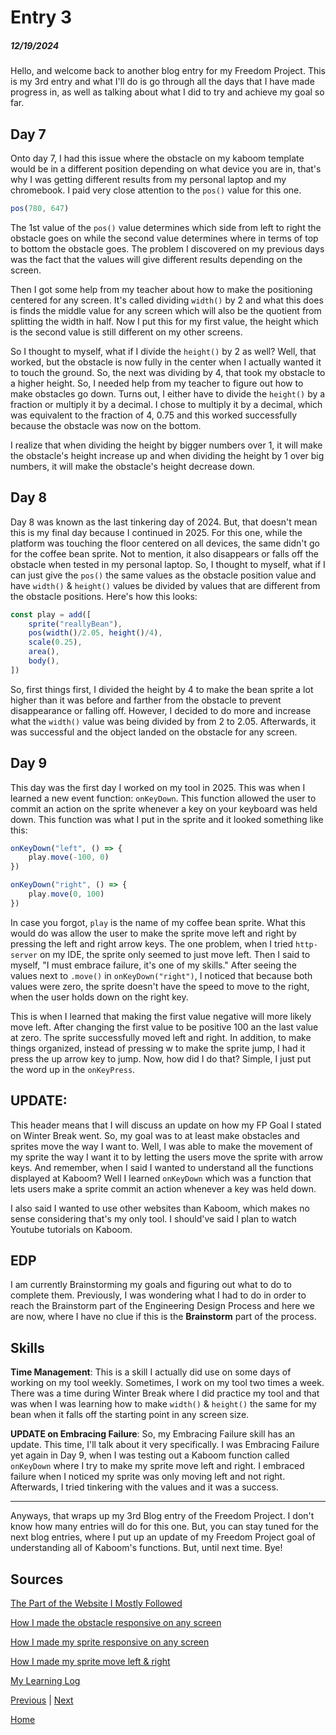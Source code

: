 # Entry 3
##### 12/19/2024

Hello, and welcome back to another blog entry for my Freedom Project. This is my 3rd entry and what I'll do is go through all the days that I have made progress in, as well as talking about what I did to try and achieve my goal so far.

## Day 7
Onto day 7, I had this issue where the obstacle on my kaboom template would be in a different position depending on what device you are in, that's why I was getting different results from my personal laptop and my chromebook. I paid very close attention to the `pos()` value for this one.
```js
pos(780, 647)
```
The 1st value of the `pos()` value determines which side from left to right the obstacle goes on while the second value determines where in terms of top to bottom the obstacle goes. The problem I discovered on my previous days was the fact that the values will give different results depending on the screen.

Then I got some help from my teacher about how to make the positioning centered for any screen. It's called dividing `width()` by 2 and what this does is finds the middle value for any screen which will also be the quotient from splitting the width in half. Now I put this for my first value, the height which is the second value is still different on my other screens.

So I thought to myself, what if I divide the `height()` by 2 as well? Well, that worked, but the obstacle is now fully in the center when I actually wanted it to touch the ground. So, the next was dividing by 4, that took my obstacle to a higher height. So, I needed help from my teacher to figure out how to make obstacles go down. Turns out, I either have to divide the `height()` by a fraction or multiply it by a decimal. I chose to multiply it by a decimal, which was equivalent to the fraction of 4, 0.75 and this worked successfully because the obstacle was now on the bottom.

I realize that when dividing the height by bigger numbers over 1, it will make the obstacle's height increase up and when dividing the height by 1 over big numbers, it will make the obstacle's height decrease down.

## Day 8
Day 8 was known as the last tinkering day of 2024. But, that doesn't mean this is my final day because I continued in 2025. For this one, while the platform was touching the floor centered on all devices, the same didn't go for the coffee bean sprite. Not to mention, it also disappears or falls off the obstacle when tested in my personal laptop. So, I thought to myself, what if I can just give the `pos()` the same values as the obstacle position value and have `width()` & `height()` values be divided by values that are different from the obstacle positions. Here's how this looks:
```js
const play = add([
    sprite("reallyBean"),
	pos(width()/2.05, height()/4),
    scale(0.25),
    area(),
    body(),
])
```
So, first things first, I divided the height by 4 to make the bean sprite a lot higher than it was before and farther from the obstacle to prevent disappearance or falling off. However, I decided to do more and increase what the `width()` value was being divided by from 2 to 2.05. Afterwards, it was successful and the object landed on the obstacle for any screen.

## Day 9
This day was the first day I worked on my tool in 2025. This was when I learned a new event function: `onKeyDown`. This function allowed the user to commit an action on the sprite whenever a key on your keyboard was held down. This function was what I put in the sprite and it looked something like this:
```js
onKeyDown("left", () => {
    play.move(-100, 0)
})

onKeyDown("right", () => {
    play.move(0, 100)
})
```
In case you forgot, `play` is the name of my coffee bean sprite. What this would do was allow the user to make the sprite move left and right by pressing the left and right arrow keys. The one problem, when I tried `http-server` on my IDE, the sprite only seemed to just move left. Then I said to myself, "I must embrace failure, it's one of my skills." After seeing the values next to `.move()` in `onKeyDown("right")`, I noticed that because both values were zero, the sprite doesn't have the speed to move to the right, when the user holds down on the right key.

This is when I learned that making the first value negative will more likely move left. After changing the first value to be positive 100 an the last value at zero. The sprite successfully moved left and right. In addition, to make things organized, instead of pressing w to make the sprite jump, I had it press the up arrow key to jump. Now, how did I do that? Simple, I just put the word up in the `onKeyPress`.

## UPDATE:
This header means that I will discuss an update on how my FP Goal I stated on Winter Break went. So, my goal was to at least make obstacles and sprites move the way I want to. Well, I was able to make the movement of my sprite the way I want it to by letting the users move the sprite with arrow keys. And remember, when I said I wanted to understand all the functions displayed at Kaboom? Well I learned `onKeyDown` which was a function that lets users make a sprite commit an action whenever a key was held down.

I also said I wanted to use other websites than Kaboom, which makes no sense considering that's my only tool. I should've said I plan to watch Youtube tutorials on Kaboom.

## EDP
I am currently Brainstorming my goals and figuring out what to do to complete them. Previously, I was wondering what I had to do in order to reach the Brainstorm part of the Engineering Design Process and here we are now, where I have no clue if this is the **Brainstorm** part of the process.

## Skills
**Time Management**: This is a skill I actually did use on some days of working on my tool weekly. Sometimes, I work on my tool two times a week. There was a time during Winter Break where I did practice my tool and that was when I was learning how to make `width()` & `height()` the same for my bean when it falls off the starting point in any screen size.

**UPDATE on Embracing Failure**: So, my Embracing Failure skill has an update. This time, I'll talk about it very specifically. I was Embracing Failure yet again in Day 9, when I was testing out a Kaboom function called `onKeyDown` where I try to make my sprite move left and right. I embraced failure when I noticed my sprite was only moving left and not right. Afterwards, I tried tinkering with the values and it was a success.
<hr>
Anyways, that wraps up my 3rd Blog entry of the Freedom Project. I don't know how many entries will do for this one. But, you can stay tuned for the next blog entries, where I put up an update of my Freedom Project goal of understanding all of Kaboom's functions. But, until next time. Bye!

## Sources

[The Part of the Website I Mostly Followed](https://kaboomjs.com/doc/intro)

[How I made the obstacle responsive on any screen](tool/day7.html)

[How I made my sprite responsive on any screen](tool/day8.html)

[How I made my sprite move left & right](tool/day9.html)

[My Learning Log](tool/learning-log.md)


[Previous](entry02.md) | [Next](entry04.md)

[Home](../README.md)
